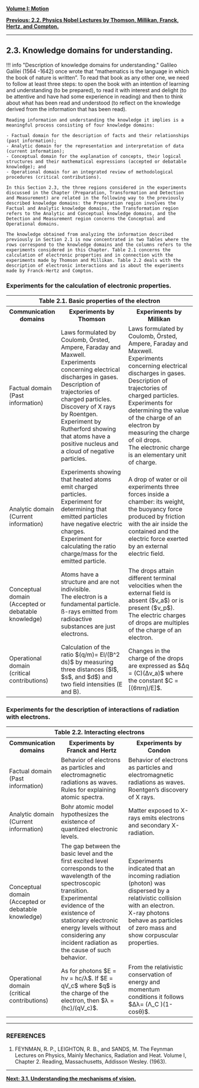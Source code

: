 [**Volume I: Motion**](./volume-I.md)

[**Previous: 2.2. Physics Nobel Lectures by Thomson, Millikan, Franck, Hertz, and Compton.**](./vol-I-chap-2-sect-2.md) 

***

## 2.3. Knowledge domains for understanding. 

!!! info "Description of knowledge domains for understanding."
	Galileo Galilei (1564 -1642) once wrote that “mathematics is the language in which the book of nature is written”. To read that book as any other one, we need to follow at least three steps: to open the book with an intention of learning and understanding (to be prepared), to read it with interest and delight (to be attentive and have had some experience in reading) and then to think about what has been read and understood (to reflect on the knowledge derived from the information that has been read). 

	Reading information and understanding the knowledge it implies is a meaningful process consisting of four knowledge domains: 

	- Factual domain for the description of facts and their relationships (past information); 
	- Analytic domain for the representation and interpretation of data (current information); 
	- Conceptual domain for the explanation of concepts, their logical structures and their mathematical expressions (accepted or debatable knowledge); and 
	- Operational domain for an integrated review of methodological procedures (critical contributions). 

	In this Section 2.3, the three regions considered in the experiments discussed in the Chapter (Preparation, Transformation and Detection and Measurement) are related in the following way to the previously described knowledge domains: the Preparation region involves the Factual and Analytic knowledge domains, the Transformation region refers to the Analytic and Conceptual knowledge domains, and the Detection and Measurement region concerns the Conceptual and Operational domains. 

	The knowledge obtained from analyzing the information described previously in Section 2.1 is now concentrated in two Tables where the rows correspond to the knowledge domains and the columns refers to the experiments considered in this Chapter. Table 2.1 concerns the calculation of electronic properties and in connection with the experiments made by Thomson and Millikan. Table 2.2 deals with the description of electronic interactions and is about the experiments made by Franck-Hertz and Compton.

### Experiments for the calculation of electronic properties.

<!-- HTML Table 1.1.1-->
<table width="100%">
    <tr>
        <th colspan="3">
    Table 2.1. Basic properties of the electron
        </th>
    </tr>
  <tr>
    <th width="20%">
  Communication domains
    </th>
    <th width="40%">
Experiments by Thomson
    </th>
<th width="40%">
  Experiments by Millikan
    </th>
  </tr>
  <tr>
    <td>
    Factual domain<br>
(Past information)
    </td>
    <td>
   Laws formulated by Coulomb, Örsted, Ampere, Faraday and Maxwell.<br>
Experiments concerning electrical discharges in gases.<br>
Description of trajectories of charged particles.<br>
    Discovery of X rays by Roentgen.<br>
     Experiment by Rutherford showing that atoms have a positive nucleus and a cloud of negative particles.
    </td>
    <td>
    Laws formulated by Coulomb, Örsted, Ampere, Faraday and Maxwell.<br>
Experiments concerning electrical discharges in gases.<br>
Description of trajectories of charged particles.<br>
    Experiments for determining the value of the charge of an electron by measuring the charge of oil drops.<br>
The electronic charge is an elementary unit of charge.
    </td>
    </tr>
    <tr>
    <td>
       Analytic domain<br>
        (Current information)
        </td>
    <td>
    Experiments showing that heated atoms emit charged particles.<br>
Experiment for determining that emitted particles have negative electric charges.<br>
Experiment for calculating the ratio charge/mass for the emitted particle.
    </td>
    <td>
    A drop of water or oil experiments three forces inside a chamber: its weight, the buoyancy force produced by friction with the air inside the contained and the electric force exerted by an external electric field.
    </td>
  </tr>
    <tr>
    <td>
       Conceptual domain<br>
(Accepted or debatable knowledge)
</td>
    <td>
    Atoms have a structure and are not indivisible.<br> 
The electron is a fundamental particle.<br> 
ß-rays emitted from radioactive substances are just electrons.
    </td>
    <td>
    The drops attain different terminal velocities when the external field is absent ($v_a$) or is present ($v_p$).<br> 
The electric charges of drops are multiples of the charge of an electron.
    </td>
  </tr>
   <tr>
   <td>
       Operational domain<br> 
        (critical contributions)
   </td>
    <td>
    Calculation of the ratio $(q/m)=  El/(B^2 ds)$  by 
measuring three distances ($l$, $s$, and $d$) and two field intensities (E and B).
    </td>
    <td>
    Changes in the charge of the drops are expressed as $Δq = (C)(Δv_a)$ where the constant $C = [(6πrη)/E]$.
    </td>
  </tr>
</table>

### Experiments for the description of interactions of radiation with electrons.

<!-- HTML Table 1.1.1-->
<table width="100%">
    <tr>
        <th colspan="3">
    Table 2.2. Interacting electrons
        </th>
    </tr>
  <tr>
    <th width="20%">
  Communication domains
    </th>
    <th width="40%">
Experiments by Franck and Hertz
    </th>
<th width="40%">
  Experiments by Condon
    </th>
  </tr>
  <tr>
    <td>
    Factual domain<br>
(Past information)
    </td>
    <td>
   Behavior of electrons as particles and electromagnetic radiations as waves.<br>
   Rules for explaining atomic spectra. 
    </td>
    <td>
    Behavior of electrons as particles and electromagnetic radiations as waves.<br>
    Roentgen’s discovery of X rays.
    </td>
    </tr>
    <tr>
    <td>
       Analytic domain<br>
        (Current information)
        </td>
    <td>
    Bohr atomic model hypothesizes the existence of quantized electronic levels.
    </td>
    <td>
    Matter exposed to X-rays emits electrons and secondary X-radiation.
    </td>
  </tr>
    <tr>
    <td>
       Conceptual domain<br>
(Accepted or debatable knowledge)
</td>
    <td>
    The gap between the basic level and the first excited level corresponds to the wavelength of the spectroscopic transition.<br>
Experimental evidence of the existence of stationary electronic energy levels without considering any incident radiation as the cause of such behavior.
    </td>
    <td>
    Experiments indicated that an incoming radiation (photon) was dispersed by a relativistic collision with an electron.<br>
X-ray photons behave as particles of zero mass and show corpuscular properties.
    </td>
  </tr>
   <tr>
   <td>
       Operational domain<br> 
        (critical contributions)
   </td>
    <td>
    As for photons $E = hν = hc/λ$. If $E = qV_c$ where $q$ is the charge of the electron, then $λ = (hc)/(qV_c)$.
    </td>
    <td>
    From the relativistic conservation of energy and momentum conditions it follows $Δλ= (Λ_C )(1- cosθ)$.
    </td>
  </tr>
</table>

***

### REFERENCES
 
1. FEYNMAN, R. P., LEIGHTON, R. B., and SANDS, M. The Feynman Lectures on Physics, Mainly Mechanics, Radiation and Heat. Volume I, Chapter 2. Reading, Massachusetts, Addisson Wesley. (1963).

***

[**Next: 3.1.  Understanding the mechanisms of vision.**](./vol-I-chap-3-sect-1.md)